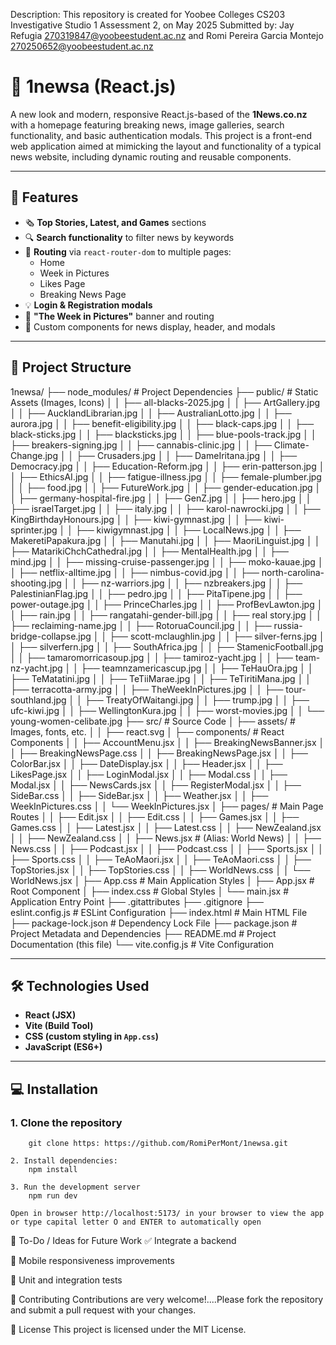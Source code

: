 Description:
This repository is created for Yoobee Colleges CS203 Investigative Studio 1 Assessment 2, on May 2025
Submitted by: Jay Refugia 270319847@yoobeestudent.ac.nz and Romi Pereira Garcia Montejo 270250652@yoobeestudent.ac.nz

# 📰 1newsa (React.js)

A new look and modern, responsive React.js-based of the **1News.co.nz** with a homepage featuring breaking news, image galleries, search functionality, and basic authentication modals. This project is a front-end web application aimed at mimicking the layout and functionality of a typical news website, including dynamic routing and reusable components.

---

## 🚀 Features

- 🗞️ **Top Stories, Latest, and Games** sections
- 🔍 **Search functionality** to filter news by keywords
- 🧭 **Routing** via `react-router-dom` to multiple pages:
  - Home
  - Week in Pictures
  - Likes Page
  - Breaking News Page
- 💡 **Login & Registration modals**
- 📸 **"The Week in Pictures"** banner and routing
- 🎨 Custom components for news display, header, and modals

---

## 📁 Project Structure
1newsa/
├── node_modules/          # Project Dependencies
├── public/                           # Static Assets (Images, Icons)
│   │   ├── all-blacks-2025.jpg
│   │   ├── ArtGallery.jpg
│   │   ├── AucklandLibrarian.jpg
│   │   ├── AustralianLotto.jpg
│   │   ├── aurora.jpg
│   │   ├── benefit-eligibility.jpg
│   │   ├── black-caps.jpg
│   │   ├── black-sticks.jpg
│   │   ├── blacksticks.jpg
│   │   ├── blue-pools-track.jpg
│   │   ├── breakers-signing.jpg
│   │   ├── cannabis-clinic.jpg
│   │   ├── Climate-Change.jpg
│   │   ├── Crusaders.jpg
│   │   ├── DameIritana.jpg
│   │   ├── Democracy.jpg
│   │   ├── Education-Reform.jpg
│   │   ├── erin-patterson.jpg
│   │   ├── EthicsAI.jpg
│   │   ├── fatigue-illness.jpg
│   │   ├── female-plumber.jpg
│   │   ├── food.jpg
│   │   ├── FutureWork.jpg
│   │   ├── gender-education.jpg
│   │   ├── germany-hospital-fire.jpg
│   │   ├── GenZ.jpg
│   │   ├── hero.jpg
│   │   ├── israelTarget.jpg
│   │   ├── italy.jpg
│   │   ├── karol-nawrocki.jpg
│   │   ├── KingBirthdayHonours.jpg
│   │   ├── kiwi-gymnast.jpg
│   │   ├── kiwi-sprinter.jpg
│   │   ├── kiwigymnast.jpg
│   │   ├── LocalNews.jpg
│   │   ├── MakeretiPapakura.jpg
│   │   ├── Manutahi.jpg
│   │   ├── MaoriLinguist.jpg
│   │   ├── MatarikiChchCathedral.jpg
│   │   ├── MentalHealth.jpg
│   │   ├── mind.jpg
│   │   ├── missing-cruise-passenger.jpg
│   │   ├── moko-kauae.jpg
│   │   ├── netflix-alltime.jpg
│   │   ├── nimbus-covid.jpg
│   │   ├── north-carolina-shooting.jpg
│   │   ├── nz-warriors.jpg
│   │   ├── nzbreakers.jpg
│   │   ├── PalestinianFlag.jpg
│   │   ├── pedro.jpg
│   │   ├── PitaTipene.jpg
│   │   ├── power-outage.jpg
│   │   ├── PrinceCharles.jpg
│   │   ├── ProfBevLawton.jpg
│   │   ├── rain.jpg
│   │   ├── rangatahi-gender-bill.jpg
│   │   ├── real story.jpg
│   │   ├── reclaiming-name.jpg
│   │   ├── RotoruaCouncil.jpg
│   │   ├── russia-bridge-collapse.jpg
│   │   ├── scott-mclaughlin.jpg
│   │   ├── silver-ferns.jpg
│   │   ├── silverfern.jpg
│   │   ├── SouthAfrica.jpg
│   │   ├── StamenicFootball.jpg
│   │   ├── tamaromorricasoup.jpg
│   │   ├── tamiroz-yacht.jpg
│   │   ├── team-nz-yacht.jpg
│   │   ├── teamnzamericascup.jpg
│   │   ├── TeHauOra.jpg
│   │   ├── TeMatatini.jpg
│   │   ├── TeTiiMarae.jpg
│   │   ├── TeTiritiMana.jpg
│   │   ├── terracotta-army.jpg
│   │   ├── TheWeekInPictures.jpg
│   │   ├── tour-southland.jpg
│   │   ├── TreatyOfWaitangi.jpg
│   │   ├── trump.jpg
│   │   ├── ufc-kiwi.jpg
│   │   ├── WellingtonKura.jpg
│   │   ├── worst-movies.jpg
│   │   └── young-women-celibate.jpg
├── src/                   # Source Code
│   ├── assets/            # Images, fonts, etc.
│   │   ├── react.svg
│   ├── components/        # React Components
│   │   ├── AccountMenu.jsx
│   │   ├── BreakingNewsBanner.jsx
│   │   ├── BreakingNewsPage.css
│   │   ├── BreakingNewsPage.jsx
│   │   ├── ColorBar.jsx
│   │   ├── DateDisplay.jsx
│   │   ├── Header.jsx
│   │   ├── LikesPage.jsx
│   │   ├── LoginModal.jsx
│   │   ├── Modal.css
│   │   ├── Modal.jsx
│   │   ├── NewsCards.jsx
│   │   ├── RegisterModal.jsx
│   │   ├── SideBar.css
│   │   ├── SideBar.jsx
│   │   ├── Weather.jsx
│   │   ├── WeekInPictures.css
│   │   └── WeekInPictures.jsx
│   ├── pages/                        # Main Page Routes
│   │   ├── Edit.jsx
│   │   ├── Edit.css
│   │   ├── Games.jsx
│   │   ├── Games.css
│   │   ├── Latest.jsx
│   │   ├── Latest.css
│   │   ├── NewZealand.jsx
│   │   ├── NewZealand.css
│   │   ├── News.jsx                  # (Alias: World News)
│   │   ├── News.css
│   │   ├── Podcast.jsx
│   │   ├── Podcast.css
│   │   ├── Sports.jsx
│   │   ├── Sports.css
│   │   ├── TeAoMaori.jsx
│   │   ├── TeAoMaori.css
│   │   ├── TopStories.jsx
│   │   ├── TopStories.css
│   │   ├── WorldNews.css
│   │   └── WorldNews.jsx
│   ├── App.css            # Main Application Styles
│   ├── App.jsx            # Root Component
│   ├── index.css          # Global Styles
│   └── main.jsx           # Application Entry Point
├── .gitattributes
├── .gitignore
├── eslint.config.js       # ESLint Configuration
├── index.html             # Main HTML File
├── package-lock.json      # Dependency Lock File
├── package.json           # Project Metadata and Dependencies
├── README.md              # Project Documentation (this file)
└── vite.config.js         # Vite Configuration

---

## 🛠️ Technologies Used

- **React (JSX)**
- **Vite (Build Tool)**
- **CSS (custom styling in `App.css`)**
- **JavaScript (ES6+)**

---

## 💻 Installation

### 1. Clone the repository
        git clone https: https://github.com/RomiPerMont/1newsa.git
        
    2. Install dependencies:
        npm install
        
    3. Run the development server
        npm run dev
        
    Open in browser http://localhost:5173/ in your browser to view the app or type capital letter O and ENTER to automatically open

📌 To-Do / Ideas for Future Work
✅ Integrate a backend 

📱 Mobile responsiveness improvements

🧪 Unit and integration tests

🤝 Contributing
Contributions are very welcome!....Please fork the repository and submit a pull request with your changes.

📄 License
This project is licensed under the MIT License.



